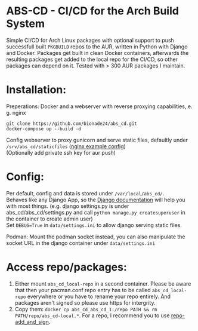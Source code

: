ABS-CD - CI/CD for the Arch Build System
==

Simple CI/CD for Arch Linux packages with optional support to push successfull built `PKGBUILD` repos to the AUR, written in Python with Django and Docker. 
Packages get built in clean Docker containers, afterwards the resulting packages get added to the local repo for the CI/CD, so other packages can depend on it.
Tested with > 300 AUR packages I maintain.

Installation:
=

Preperations: Docker and a webserver with reverse proxying capabilities, e. g. nginx  
  
```
git clone https://github.com/bionade24/abs_cd.git
docker-compose up --build -d
```
Config webserver to proxy gunicorn and serve static files, defaultly under `/srv/abs_cd/staticfiles` ([nginx example config](https://gist.github.com/bionade24/966001987ba718557cd0fcc64924938f))  
(Optionally add private ssh key for aur push)  
  
Config:
=

Per default, config and data is stored under `/var/local/abs_cd/`.  
Behaves like any Django App, so the [Django documentation](https://docs.djangoproject.com/en/3.1/) will help you with most things. (e.g. django settings.py is under abs_cd/abs_cd/settings.py and call `python manage.py createsuperuser` in the container to create admin user)  
Set `DEBUG=True` in `data/settings.ini` to allow django serving static files.  
  
Podman: Mount the podman socket instead, you can also manipulate the socket URL in the django container under `data/settings.ini`  
  
Access repo/packages:
=
1. Either mount `abs_cd_local-repo` in a second container. Please be aware that then your pacman.conf repo entry has to be called `abs_cd_local-repo` everywhere or you have to rename your repo entirely. And packages aren't signed so please use https for intergrity.  
2. Copy them: `docker cp abs_cd_abs_cd_1:/repo PATH && rm PATH/repo/abs_cd-local.*`. For a repo, I recommend you to use [repo-add_and_sign](https://aur.archlinux.org/packages/repo-add_and_sign).  

